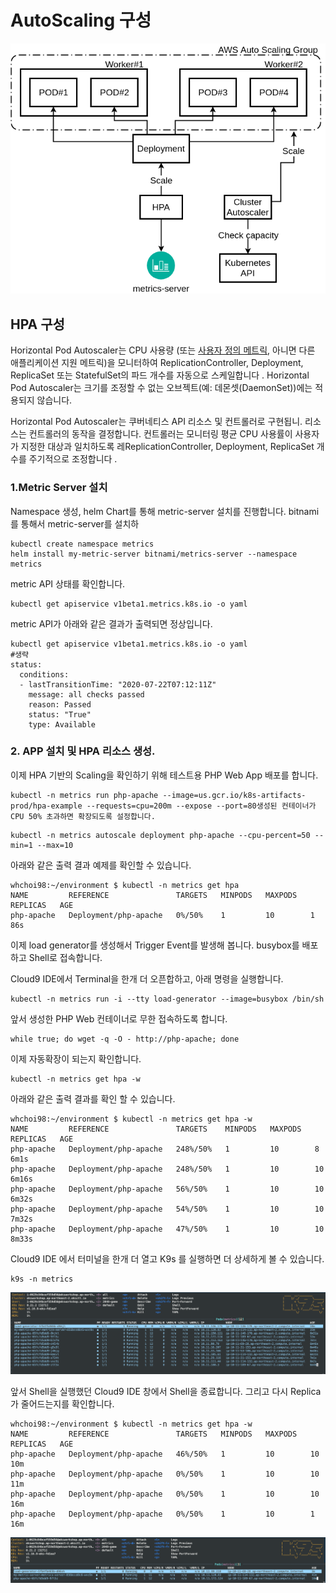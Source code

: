 # AutoScaling 구성



![](../.gitbook/assets/image%20%2855%29.png)

## HPA 구성

Horizontal Pod Autoscaler는 CPU 사용량 \(또는 [사용자 정의 메트릭](https://git.k8s.io/community/contributors/design-proposals/instrumentation/custom-metrics-api.md), 아니면 다른 애플리케이션 지원 메트릭\)을 모니터하여 ReplicationController, Deployment, ReplicaSet 또는 StatefulSet의 파드 개수를 자동으로 스케일합니다 . Horizontal Pod Autoscaler는 크기를 조정할 수 없는 오브젝트\(예: 데몬셋\(DaemonSet\)\)에는 적용되지 않습니다.

Horizontal Pod Autoscaler는 쿠버네티스 API 리소스 및 컨트롤러로 구현됩니. 리소스는 컨트롤러의 동작을 결정합니다. 컨트롤러는 모니터링 평균 CPU 사용률이 사용자가 지정한 대상과 일치하도록 레ReplicationController, Deployment, ReplicaSet 개수를 주기적으로 조정합니다 .

### 1.Metric Server 설치

Namespace 생성, helm Chart를 통해 metric-server 설치를 진행합니다. bitnami를 통해서 metric-server를 설치하

```text
kubectl create namespace metrics
helm install my-metric-server bitnami/metrics-server --namespace metrics
```

metric API 상태를 확인합니다.

```text
kubectl get apiservice v1beta1.metrics.k8s.io -o yaml
```

metric API가 아래와 같은 결과가 출력되면 정상입니다.

```text
kubectl get apiservice v1beta1.metrics.k8s.io -o yaml
#생략
status:
  conditions:
  - lastTransitionTime: "2020-07-22T07:12:11Z"
    message: all checks passed
    reason: Passed
    status: "True"
    type: Available
```

### 2. APP 설치 및 HPA 리소스 생성.

이제 HPA 기반의 Scaling을 확인하기 위해 테스트용 PHP Web App 배포를 합니다.

```text
kubectl -n metrics run php-apache --image=us.gcr.io/k8s-artifacts-prod/hpa-example --requests=cpu=200m --expose --port=80생성된 컨테이너가 CPU 50% 초과하면 확장되도록 설정합니다.
```

```text
kubectl -n metrics autoscale deployment php-apache --cpu-percent=50 --min=1 --max=10
```

아래와 같은 출력 결과 예제를 확인할 수 있습니다.

```text
whchoi98:~/environment $ kubectl -n metrics get hpa
NAME         REFERENCE               TARGETS   MINPODS   MAXPODS   REPLICAS   AGE
php-apache   Deployment/php-apache   0%/50%    1         10        1          86s
```

이제 load generator를 생성해서 Trigger Event를 발생해 봅니다. busybox를 배포하고 Shell로 접속합니다.

Cloud9 IDE에서 Terminal을 한개 더 오픈합하고, 아래 명령을 실행합니다.

```text
kubectl -n metrics run -i --tty load-generator --image=busybox /bin/sh
```

앞서 생성한 PHP Web 컨테이너로 무한 접속하도록 합니다.

```text
while true; do wget -q -O - http://php-apache; done
```

이제 자동확장이 되는지 확인합니다.

```text
kubectl -n metrics get hpa -w
```

아래와 같은 출력 결과를 확인 할 수 있습니다.

```text
whchoi98:~/environment $ kubectl -n metrics get hpa -w
NAME         REFERENCE               TARGETS    MINPODS   MAXPODS   REPLICAS   AGE
php-apache   Deployment/php-apache   248%/50%   1         10        8          6m1s
php-apache   Deployment/php-apache   248%/50%   1         10        10         6m16s
php-apache   Deployment/php-apache   56%/50%    1         10        10         6m32s
php-apache   Deployment/php-apache   54%/50%    1         10        10         7m32s
php-apache   Deployment/php-apache   47%/50%    1         10        10         8m33s
```

Cloud9 IDE 에서 터미널을 한개 더 열고 K9s 를 실행하면 더 상세하게 볼 수 있습니다.

```text
k9s -n metrics
```

![](../.gitbook/assets/image%20%2854%29.png)

앞서 Shell을 실행했던 Cloud9 IDE 창에서 Shell을 종료합니다. 그리고 다시 Replica가 줄어드는지를 확인합니다.

```text
whchoi98:~/environment $ kubectl -n metrics get hpa -w
NAME         REFERENCE               TARGETS   MINPODS   MAXPODS   REPLICAS   AGE
php-apache   Deployment/php-apache   46%/50%   1         10        10         10m
php-apache   Deployment/php-apache   0%/50%    1         10        10         11m
php-apache   Deployment/php-apache   0%/50%    1         10        10         16m
php-apache   Deployment/php-apache   0%/50%    1         10        1          16m
```

![](../.gitbook/assets/image%20%2856%29.png)







